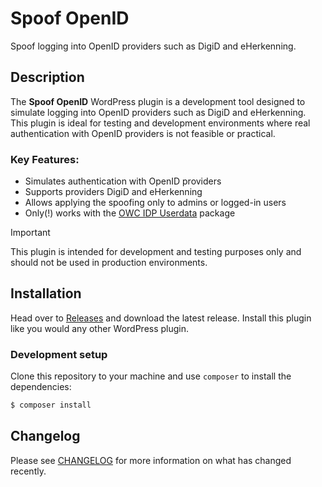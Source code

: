 # Spoof OpenID

Spoof logging into OpenID providers such as DigiD and eHerkenning.

## Description

The **Spoof OpenID** WordPress plugin is a development tool designed to simulate logging into OpenID providers such as DigiD and eHerkenning. This plugin is ideal for testing and development environments where real authentication with OpenID providers is not feasible or practical.

### Key Features:
- Simulates authentication with OpenID providers
- Supports providers DigiD and eHerkenning
- Allows applying the spoofing only to admins or logged-in users
- Only(!) works with the [OWC IDP Userdata](https://github.com/OpenWebconcept/idp-userdata) package

> [!IMPORTANT]
> This plugin is intended for development and testing purposes only and should not be used in production environments.

## Installation

Head over to [Releases](https://github.com/OpenWebconcept/Spoof-OpenID/releases) and download the latest release. Install this plugin like you would any other WordPress plugin.

### Development setup

Clone this repository to your machine and use `composer` to install the dependencies:

```sh
$ composer install
```

## Changelog

Please see [CHANGELOG](CHANGELOG.md) for more information on what has changed recently.
